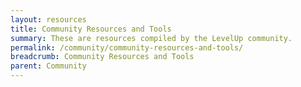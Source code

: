 ```yaml
---
layout: resources
title: Community Resources and Tools
summary: These are resources compiled by the LevelUp community.
permalink: /community/community-resources-and-tools/
breadcrumb: Community Resources and Tools
parent: Community
---
```

